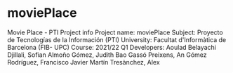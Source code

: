 # moviePlace

Movie Place - PTI
Project info
Project name: moviePlace
Subject: Proyecto de Tecnologías de la Información  (PTI)
University: Facultat d'Informàtica de Barcelona (FIB- UPC)
Course: 2021/22 Q1
Developers:
Aoulad Belayachi Djillali, Sofian
Almoño Gómez, Judith
Bao Gassó Preixens, An
Gómez Rodríguez, Francisco Javier
Martín Tresànchez, Alex
